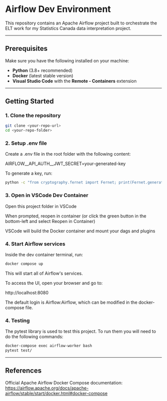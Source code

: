# Airflow Dev Environment

This repository contains an Apache Airflow project built to orchestrate the ELT work for my Statistics Canada data interpretation project.

---

## Prerequisites

Make sure you have the following installed on your machine:

- **Python** (3.8+ recommended)
- **Docker** (latest stable version)
- **Visual Studio Code** with the **Remote - Containers** extension

---

## Getting Started

### 1. Clone the repository

```bash
git clone <your-repo-url>
cd <your-repo-folder>
```

### 2. Setup .env file
Create a .env file in the root folder with the following content:

AIRFLOW__API_AUTH__JWT_SECRET=your-generated-key

To generate a key, run:
```bash
python -c "from cryptography.fernet import Fernet; print(Fernet.generate_key().decode())"
```

### 3. Open in VSCode Dev Container
Open this project folder in VSCode

When prompted, reopen in container (or click the green button in the bottom-left and select Reopen in Container)

VSCode will build the Docker container and mount your dags and plugins

### 4. Start Airflow services
Inside the dev container terminal, run:

``` bash
docker compose up
```

This will start all of Airflow's services.

To access the UI, open your browser and go to:

http://localhost:8080

The default login is Airflow:Airflow, which can be modified in the docker-compose file.

### 4. Testing
The pytest library is used to test this project. To run them you will need to do the following commands:

``` bash
docker-compose exec airflow-worker bash
pytest test/
```
--- 
## References
Official Apache Airflow Docker Compose documentation:
https://airflow.apache.org/docs/apache-airflow/stable/start/docker.html#docker-compose
